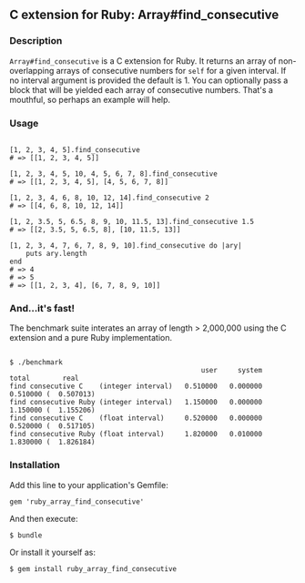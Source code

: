 ## C extension for Ruby: Array#find_consecutive

### Description
   
`Array#find_consecutive` is a C extension for Ruby. It returns an array of non-overlapping arrays of consecutive numbers for `self` for a given interval. If no interval argument is provided the default is 1. You can optionally pass a block that will be yielded each array of consecutive numbers. That's a mouthful, so perhaps an example will help.

### Usage

```

[1, 2, 3, 4, 5].find_consecutive
# => [[1, 2, 3, 4, 5]]

[1, 2, 3, 4, 5, 10, 4, 5, 6, 7, 8].find_consecutive
# => [[1, 2, 3, 4, 5], [4, 5, 6, 7, 8]]

[1, 2, 3, 4, 6, 8, 10, 12, 14].find_consecutive 2
# => [[4, 6, 8, 10, 12, 14]]

[1, 2, 3.5, 5, 6.5, 8, 9, 10, 11.5, 13].find_consecutive 1.5
# => [[2, 3.5, 5, 6.5, 8], [10, 11.5, 13]]

[1, 2, 3, 4, 7, 6, 7, 8, 9, 10].find_consecutive do |ary|
    puts ary.length
end
# => 4
# => 5
# => [[1, 2, 3, 4], [6, 7, 8, 9, 10]]

```

### And...it's fast!

The benchmark suite interates an array of length > 2,000,000 using the C extension and a pure Ruby implementation.

```

$ ./benchmark
                                               user     system      total        real
find consecutive C    (integer interval)   0.510000   0.000000   0.510000 (  0.507013)
find consecutive Ruby (integer interval)   1.150000   0.000000   1.150000 (  1.155206)
find consecutive C    (float interval)     0.520000   0.000000   0.520000 (  0.517105)
find consecutive Ruby (float interval)     1.820000   0.010000   1.830000 (  1.826184)

```
   
### Installation

Add this line to your application's Gemfile:

    gem 'ruby_array_find_consecutive'

And then execute:

    $ bundle

Or install it yourself as:

    $ gem install ruby_array_find_consecutive
